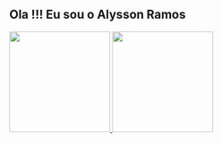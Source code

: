 ## Ola !!! Eu sou o Alysson Ramos

 <div>
  <a href="https://www.instagram.com/4lysson__ramos/">
  <img height="180em" src="https://github-readme-stats.vercel.app/api?username=4lyss0n&show_icons=true&theme=dracula&include_all_commits=true&count_private=true"/>

  <img height="180em" src="https://github-readme-stats.vercel.app/api/top-langs/?username=4lyss0n&layout=compact&langs_count=6&theme=dracula"/>
  </a>
</div>
